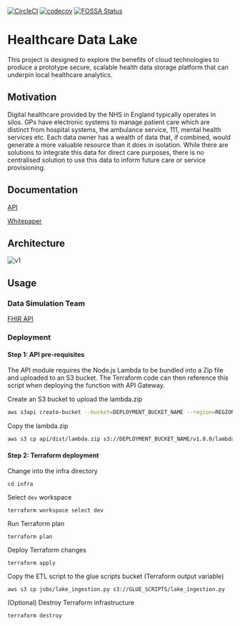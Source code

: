[![CircleCI](https://circleci.com/gh/spe-uob/HealthcareDataLake.svg?style=shield&circle-token=7e5cdbd8560954c827bd8e0368dc7785e6d788f0)](https://app.circleci.com/pipelines/github/spe-uob/HealthcareDataLake)
[![codecov](https://codecov.io/gh/spe-uob/HealthcareDataLake/branch/main/graph/badge.svg?token=5NU3R4PGRU)](https://codecov.io/gh/spe-uob/HealthcareDataLake)
[![FOSSA Status](https://app.fossa.com/api/projects/git%2Bgithub.com%2Fspe-uob%2FHealthcareDataLake.svg?type=shield)](https://app.fossa.com/projects/git%2Bgithub.com%2Fspe-uob%2FHealthcareDataLake?ref=badge_shield)


# Healthcare Data Lake
This project is designed to explore the benefits of cloud technologies to produce a prototype secure, scalable health data storage platform that can underpin local healthcare analytics.

## Motivation
Digital healthcare provided by the NHS in England typically operates in silos. GPs have electronic systems to manage patient care which are distinct from hospital systems, the ambulance service, 111, mental health services etc. Each data owner has a wealth of data that, if combined, would generate a more valuable resource than it does in isolation. While there are solutions to integrate this data for direct care purposes, there is no centralised solution to use this data to inform future care or service provisioning.

## Documentation

[API](https://documenter.getpostman.com/view/12190139/TVsoFVgc)

[Whitepaper](../main/docs/solution-architecture.pdf)

## Architecture

![v1](../main/docs/images/v1.png)

## Usage

### Data Simulation Team

[FHIR API](../main/api/README.md)

### Deployment

#### Step 1: API pre-requisites
The API module requires the Node.js Lambda to be bundled into a Zip file and uploaded to an S3 bucket. The Terraform code can then reference this script when deploying the function with API Gateway.

Create an S3 bucket to upload the lambda.zip
```sh
aws s3api create-bucket --bucket=DEPLOYMENT_BUCKET_NAME --region=REGION --create-bucket-configuration LocationConstraint=REGION
```
Copy the lambda.zip
```sh
aws s3 cp api/dist/lambda.zip s3://DEPLOYMENT_BUCKET_NAME/v1.0.0/lambda.zip
```

#### Step 2: Terraform deployment
Change into the infra directory
```
cd infra
```
Select `dev` workspace
```
terraform workspace select dev
```
Run Terraform plan
```
terraform plan
```
Deploy Terraform changes
```
terraform apply
```
Copy the ETL script to the glue scripts bucket (Terraform output variable)
```shell
aws s3 cp jobs/lake_ingestion.py s3://GLUE_SCRIPTS/lake_ingestion.py
```


(Optional) Destroy Terraform infrastructure
```
terraform destroy
```
